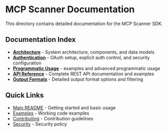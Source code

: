 # MCP Scanner Documentation

This directory contains detailed documentation for the MCP Scanner SDK.

## Documentation Index

- **[Architecture](architecture.md)** - System architecture, components, and data models
- **[Authentication](authentication.md)** - OAuth setup, explicit auth control, and security configuration
- **[Programmatic Usage](programmatic-usage.md)** - examples and advanced programmatic usage
- **[API Reference](api-reference.md)** - Complete REST API documentation and examples
- **[Output Formats](output-formats.md)** - Detailed output format options and filtering

## Quick Links

- [Main README](../README.md) - Getting started and basic usage
- [Examples](../examples/) - Working code examples
- [Contributing](../CONTRIBUTING.md) - Contribution guidelines
- [Security](../SECURITY.md) - Security policy

